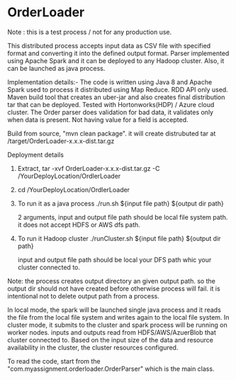 # OrderLoader

Note : this is a test process / not for any production use.

This distributed process accepts input data as CSV file with specified format and converting it into the defined output format. Parser implemented using Apache Spark and it can be deployed to any Hadoop cluster. Also, it can be launched as java process.

Implementation details:-
  The code is written using Java 8 and Apache Spark used to process it distributed using Map Reduce. RDD API only used.
  Maven build tool that creates an uber-jar and also creates final distribution tar that can be deployed.
  Tested with Hortonworks(HDP) / Azure cloud cluster.
  The Order parser does validation for bad data, it validates only when data is present. Not having value for a field is   accepted.
  
 
Build from source, "mvn clean package". it will create distrubuted tar at /target/OrderLoader-x.x.x-dist.tar.gz 
    
Deployment details

1) Extract, tar -xvf OrderLoader-x.x.x-dist.tar.gz -C /YourDeployLocation/OrdlerLoader

2) cd /YourDeployLocation/OrdlerLoader

3) To run it as a java process
   ./run.sh  ${input file path} ${output dir path}
   
   2 arguments, input and output file path should be local file system path. it does not accept HDFS or AWS dfs path.
   
4) To run it Hadoop cluster
   ./runCluster.sh  ${input file path} ${output dir path} 
   
   input and output file path should be local your DFS path whic your cluster connected to.
   
Note: the process creates output directory an given output path. so the output dir should not have created before otherwise process will fail. it is intentional not to delete output path from a process.

In local mode, the spark will be launched single java process and it reads the file from the local file system and writes again to the local file system. In cluster mode, it submits to the cluster and spark process will be running on worker nodes. inputs and outputs read from HDFS/AWS/AzuerBlob that cluster connected to. Based on the input size of the data and resource availability in the cluster, the cluster resources configured.


To read the code, start from the "com.myassignment.orderloader.OrderParser" which is the main class.
